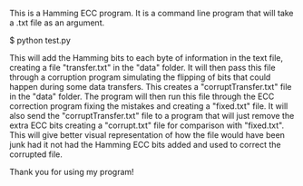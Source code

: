 This is a Hamming ECC program. It is a command line program that will take a .txt file as an argument. 

$ python test.py <filename>

This will add the Hamming bits to each byte of information in the text file, creating a file "transfer.txt" in the "data" folder. 
It will then pass this file through a corruption program simulating the flipping of bits that could happen during some data transfers. 
This creates a "corruptTransfer.txt" file in the "data" folder. 
The program will then run this file through the ECC correction program fixing the mistakes and creating a "fixed.txt" file. 
It will also send the "corruptTransfer.txt" file to a program that will just remove the extra ECC bits creating a "corrupt.txt" file for comparison with "fixed.txt". This will give better visual representation of how the file would have been junk had it not had the Hamming ECC bits added and used to correct the corrupted file. 

Thank you for using my program!